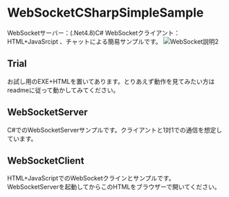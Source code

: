 # WebSocketCSharpSimpleSample
WebSocketサーバー：(.Net4.8)C# WebSocketクライアント：HTML+JavaSrcipt 、チャットによる簡易サンプルです。
![WebSocket説明2](https://user-images.githubusercontent.com/106499012/215300624-0642b107-6b67-45ff-87ca-8e162e98e9f3.gif)

## Trial
お試し用のEXE+HTMLを置いてあります。とりあえず動作を見てみたい方はreadmeに従って動かしてみてください。

## WebSocketServer
C#でのWebSocketServerサンプルです。クライアントと1対1での通信を想定しています。

## WebSocketClient
HTML+JavaScriptでのWebSocketクラインとサンプルです。WebSocketServerを起動してからこのHTMLをブラウザーで開いてください。


